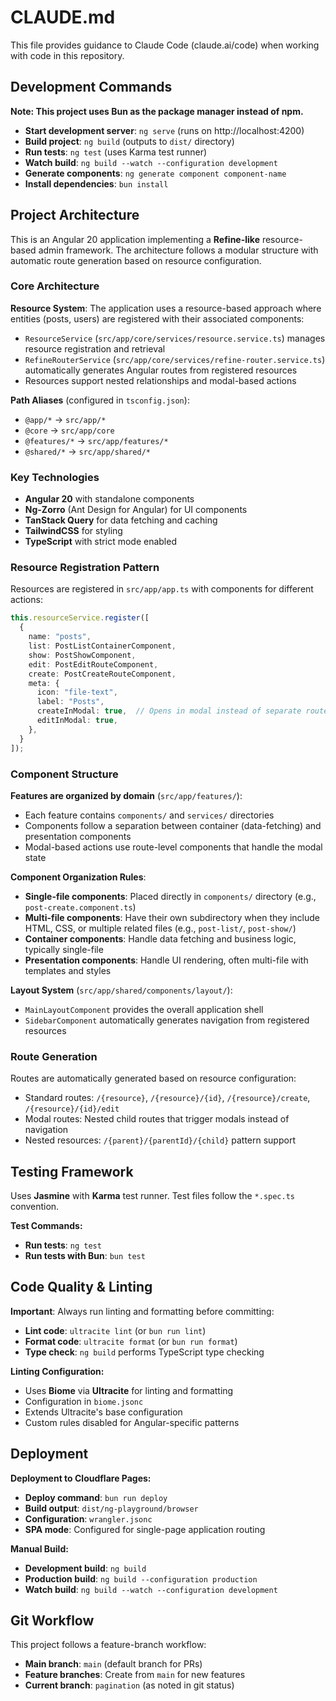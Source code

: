 # CLAUDE.md

This file provides guidance to Claude Code (claude.ai/code) when working with code in this repository.

## Development Commands

**Note: This project uses Bun as the package manager instead of npm.**

- **Start development server**: `ng serve` (runs on http://localhost:4200)
- **Build project**: `ng build` (outputs to `dist/` directory)
- **Run tests**: `ng test` (uses Karma test runner)
- **Watch build**: `ng build --watch --configuration development`
- **Generate components**: `ng generate component component-name`
- **Install dependencies**: `bun install`

## Project Architecture

This is an Angular 20 application implementing a **Refine-like** resource-based admin framework. The architecture follows a modular structure with automatic route generation based on resource configuration.

### Core Architecture

**Resource System**: The application uses a resource-based approach where entities (posts, users) are registered with their associated components:
- `ResourceService` (`src/app/core/services/resource.service.ts`) manages resource registration and retrieval
- `RefineRouterService` (`src/app/core/services/refine-router.service.ts`) automatically generates Angular routes from registered resources
- Resources support nested relationships and modal-based actions

**Path Aliases** (configured in `tsconfig.json`):
- `@app/*` → `src/app/*`
- `@core` → `src/app/core`
- `@features/*` → `src/app/features/*`
- `@shared/*` → `src/app/shared/*`

### Key Technologies

- **Angular 20** with standalone components
- **Ng-Zorro** (Ant Design for Angular) for UI components
- **TanStack Query** for data fetching and caching
- **TailwindCSS** for styling
- **TypeScript** with strict mode enabled

### Resource Registration Pattern

Resources are registered in `src/app/app.ts` with components for different actions:

```typescript
this.resourceService.register([
  {
    name: "posts",
    list: PostListContainerComponent,
    show: PostShowComponent,
    edit: PostEditRouteComponent,
    create: PostCreateRouteComponent,
    meta: {
      icon: "file-text",
      label: "Posts",
      createInModal: true,  // Opens in modal instead of separate route
      editInModal: true,
    },
  }
]);
```

### Component Structure

**Features are organized by domain** (`src/app/features/`):
- Each feature contains `components/` and `services/` directories
- Components follow a separation between container (data-fetching) and presentation components
- Modal-based actions use route-level components that handle the modal state

**Component Organization Rules**:
- **Single-file components**: Placed directly in `components/` directory (e.g., `post-create.component.ts`)
- **Multi-file components**: Have their own subdirectory when they include HTML, CSS, or multiple related files (e.g., `post-list/`, `post-show/`)
- **Container components**: Handle data fetching and business logic, typically single-file
- **Presentation components**: Handle UI rendering, often multi-file with templates and styles

**Layout System** (`src/app/shared/components/layout/`):
- `MainLayoutComponent` provides the overall application shell
- `SidebarComponent` automatically generates navigation from registered resources

### Route Generation

Routes are automatically generated based on resource configuration:
- Standard routes: `/{resource}`, `/{resource}/{id}`, `/{resource}/create`, `/{resource}/{id}/edit`
- Modal routes: Nested child routes that trigger modals instead of navigation
- Nested resources: `/{parent}/{parentId}/{child}` pattern support

## Testing Framework

Uses **Jasmine** with **Karma** test runner. Test files follow the `*.spec.ts` convention.

**Test Commands:**
- **Run tests**: `ng test`
- **Run tests with Bun**: `bun test`

## Code Quality & Linting

**Important**: Always run linting and formatting before committing:
- **Lint code**: `ultracite lint` (or `bun run lint`)
- **Format code**: `ultracite format` (or `bun run format`)
- **Type check**: `ng build` performs TypeScript type checking

**Linting Configuration:**
- Uses **Biome** via **Ultracite** for linting and formatting
- Configuration in `biome.jsonc`
- Extends Ultracite's base configuration
- Custom rules disabled for Angular-specific patterns

## Deployment

**Deployment to Cloudflare Pages:**
- **Deploy command**: `bun run deploy`
- **Build output**: `dist/ng-playground/browser`
- **Configuration**: `wrangler.jsonc`
- **SPA mode**: Configured for single-page application routing

**Manual Build:**
- **Development build**: `ng build`
- **Production build**: `ng build --configuration production`
- **Watch build**: `ng build --watch --configuration development`

## Git Workflow

This project follows a feature-branch workflow:
- **Main branch**: `main` (default branch for PRs)
- **Feature branches**: Create from `main` for new features
- **Current branch**: `pagination` (as noted in git status)